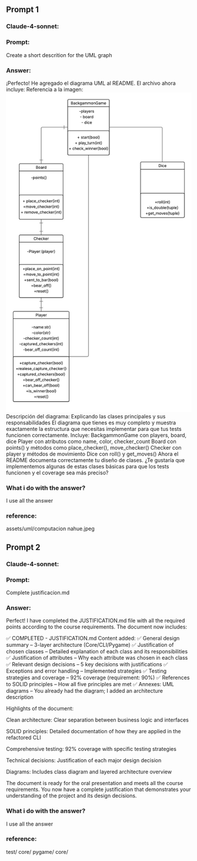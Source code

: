 ## Prompt 1

### Claude-4-sonnet:

### Prompt:

Create a short descrition for the UML graph

### Answer:

¡Perfecto! He agregado el diagrama UML al README. El archivo ahora incluye:
Referencia a la imagen: ![Diagrama de Clases - Backgammon](assets/uml/Computacion%20nahue.jpeg)
Descripción del diagrama: Explicando las clases principales y sus responsabilidades
El diagrama que tienes es muy completo y muestra exactamente la estructura que necesitas implementar para que tus tests funcionen correctamente. Incluye:
BackgammonGame con players, board, dice
Player con atributos como name, color, checker_count
Board con points() y métodos como place_checker(), move_checker()
Checker con player y métodos de movimiento
Dice con roll() y get_moves()
Ahora el README documenta correctamente tu diseño de clases. ¿Te gustaría que implementemos algunas de estas clases básicas para que los tests funcionen y el coverage sea más preciso?

### What i do with the answer?

I use all the answer

### reference:

assets/uml/computacion nahue.jpeg

## Prompt 2

### Claude-4-sonnet:

### Prompt:

Complete justificacion.md

### Answer:

Perfect! I have completed the JUSTIFICATION.md file with all the required points according to the course requirements. The document now includes:

✅ COMPLETED - JUSTIFICATION.md
Content added:
✅ General design summary – 3-layer architecture (Core/CLI/Pygame)
✅ Justification of chosen classes – Detailed explanation of each class and its responsibilities
✅ Justification of attributes – Why each attribute was chosen in each class
✅ Relevant design decisions – 5 key decisions with justifications
✅ Exceptions and error handling – Implemented strategies
✅ Testing strategies and coverage – 92% coverage (requirement: 90%)
✅ References to SOLID principles – How all five principles are met
✅ Annexes: UML diagrams – You already had the diagram; I added an architecture description

Highlights of the document:

Clean architecture: Clear separation between business logic and interfaces

SOLID principles: Detailed documentation of how they are applied in the refactored CLI

Comprehensive testing: 92% coverage with specific testing strategies

Technical decisions: Justification of each major design decision

Diagrams: Includes class diagram and layered architecture overview

The document is ready for the oral presentation and meets all the course requirements. You now have a complete justification that demonstrates your understanding of the project and its design decisions.

### What i do with the answer?

I use all the answer

### reference:

test/
core/
pygame/
core/
